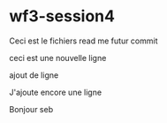# wf3-session4

Ceci est le fichiers read me futur commit
 
 ceci est une nouvelle ligne
 
 ajout de ligne 

 J'ajoute encore une ligne
 
 Bonjour seb
